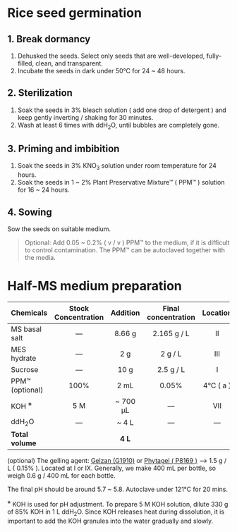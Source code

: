 # Rice seed germination

## 1. Break dormancy
1. Dehusked the seeds. Select only seeds that are well-developed, fully-filled, clean, and transparent. 
2. Incubate the seeds in dark under 50&deg;C for 24 ~ 48 hours.

## 2. Sterilization
1. Soak the seeds in 3% bleach solution ( add one drop of detergent ) and keep gently inverting / shaking for 30 minutes.
2. Wash at least 6 times with ddH<sub>2</sub>O, until bubbles are completely gone.

## 3. Priming and imbibition
1. Soak the seeds in 3% KNO<sub>3</sub> solution under room temperature for 24 hours.
2. Soak the seeds in 1 ~ 2% Plant Preservative Mixture&trade; ( PPM&trade; ) solution for 16 ~ 24 hours.

## 4. Sowing
Sow the seeds on suitable medium.  
> Optional: Add 0.05 ~ 0.2% ( v / v ) PPM&trade; to the medium, if it is difficult to control contamination. The PPM&trade; can be autoclaved together with the media.


# Half-MS medium preparation

| Chemicals                   | Stock<br>Concentration  | Addition         | Final<br>concentration | Location      |
| :--------                   | :---:                   | :---:            | :---:                  | :---:         |
| MS basal salt               | &mdash;                 | 8.66 g           | 2.165 g / L            | &#8545;       |
| MES hydrate                 | &mdash;                 | 2 g              | 2 g / L                | &#8546;       |
| Sucrose                     | &mdash;                 | 10 g             | 2.5 g / L              | &#8544;       |
| PPM&trade; (optional)       | 100%                    | 2 mL             | 0.05%                  | 4&deg;C ( a ) |
| KOH <sup>&#8251;</sup>      | 5 M                     | ~ 700 &micro;L   | &mdash;                | &#8550;       |
| ddH<sub>2</sub>O            | &mdash;                 | ~ 4 L            | &mdash;                | &mdash;       |
| **Total volume**            |                         | **4 L**          |                        |               |

(optional) The gelling agent: <a href='https://www.sigmaaldrich.com/TW/en/product/sigma/g1910'>Gelzan (G1910)</a> or <a href='https://www.sigmaaldrich.com/TW/en/product/sigma/p8169'>Phytagel ( P8169 )</a> &xrarr; 1.5 g / L ( 0.15% ). Located at &#8544; or &#8552;. Generally, we make 400 mL per bottle, so weigh 0.6 g / 400 mL for each bottle.

The final pH should be around 5.7 ~ 5.8. Autoclave under 121&deg;C for 20 mins.

<sup>&#8251;</sup> KOH is used for pH adjustment. 
To prepare 5 M KOH solution, dilute 330 g of 85% KOH in 1 L ddH<sub>2</sub>O. Since KOH releases heat during dissolution, it is important to add the KOH granules into the water gradually and slowly.
